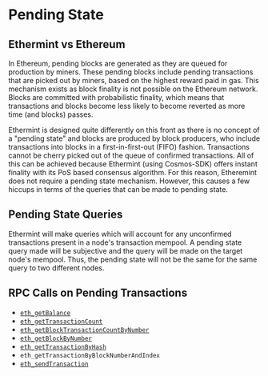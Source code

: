 <!--
order: 6
-->

# Pending State

## Ethermint vs Ethereum

In Ethereum, pending blocks are generated as they are queued for production by miners. These pending
blocks include pending transactions that are picked out by miners, based on the highest reward paid
in gas. This mechanism exists as block finality is not possible on the Ethereum network. Blocks are
committed with probabilistic finality, which means that transactions and blocks become less likely
to become reverted as more time (and blocks) passes.

Ethermint is designed quite differently on this front as there is no concept of a "pending state"
and blocks are produced by block producers, who include transactions into blocks in a
first-in-first-out (FIFO) fashion. Transactions cannot be cherry picked out of the queue of
confirmed transactions. All of this can be achieved because Ethermint (using Cosmos-SDK) offers
instant finality with its PoS based consensus algorithm. For this reason, Etheremint does not
require a pending state mechanism. However, this causes a few hiccups in terms of the queries that
can be made to pending state.

## Pending State Queries

Ethermint will make queries which will account for any unconfirmed transactions present in a node's
transaction mempool. A pending state query made will be subjective and the query will be made on the
target node's mempool. Thus, the pending state will not be the same for the same query to two
different nodes.

## RPC Calls on Pending Transactions

- [`eth_getBalance`](https://github.com/cosmos/ethermint/blob/development/docs/basics/json_rpc.md#eth_getbalance)
- [`eth_getTransactionCount`](https://github.com/cosmos/ethermint/blob/development/docs/basics/json_rpc.md#eth_gettransactioncount)
- [`eth_getBlockTransactionCountByNumber`](https://github.com/cosmos/ethermint/blob/development/docs/basics/json_rpc.md#eth_getblocktransactioncountbynumber)
- [`eth_getBlockByNumber`](https://github.com/cosmos/ethermint/blob/development/docs/basics/json_rpc.md#eth_getblockbynumber)
- [`eth_getTransactionByHash`](https://github.com/cosmos/ethermint/blob/development/docs/basics/json_rpc.md#eth_gettransactionbyhash)
- `eth_getTransactionByBlockNumberAndIndex`
- [`eth_sendTransaction`](https://github.com/cosmos/ethermint/blob/development/docs/basics/json_rpc.md#eth_sendtransaction)
